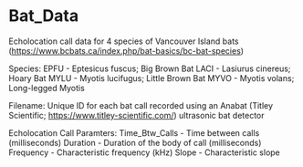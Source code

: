 # Bat_Data
Echolocation call data for 4 species of Vancouver Island bats (https://www.bcbats.ca/index.php/bat-basics/bc-bat-species)

Species:
EPFU - Eptesicus fuscus; Big Brown Bat
LACI - Lasiurus cinereus; Hoary Bat
MYLU - Myotis lucifugus; Little Brown Bat
MYVO - Myotis volans; Long-legged Myotis

Filename:
Unique ID for each bat call
recorded using an Anabat (Titley Scientific; https://www.titley-scientific.com/) ultrasonic bat detector

Echolocation Call Paramters:
Time_Btw_Calls - Time between calls (milliseconds)
Duration - Duration of the body of call (milliseconds)
Frequency - Characteristic frequency (kHz)
Slope - Characteristic slope
